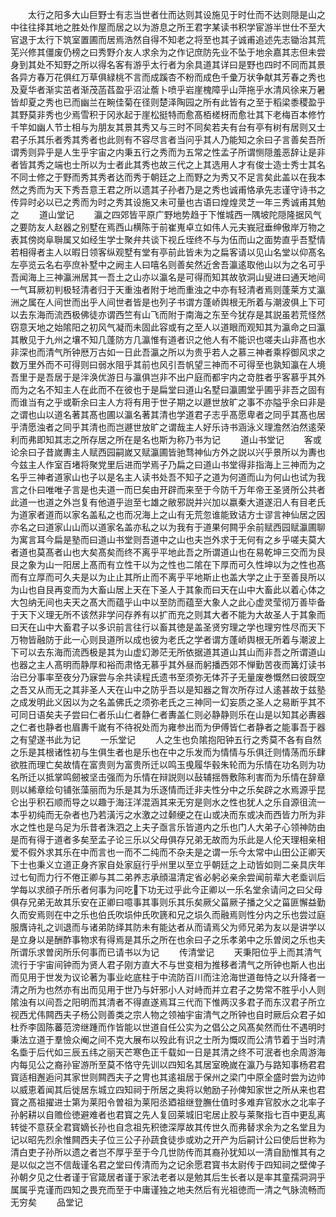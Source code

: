 <!-- { "loadSidebar": true } -->
　　太行之阳多大山巨野士有志当世者仕而达则其设施见于时仕而不达则隠是山之中往往择其地之胜处作屋而居之以为游息之所王君字某读书积学宦游半世仕不至大官退于太行下筑室置圃而居焉浩然自得不知老之将至也其子诚甫追述先志锄治其荒芜兴修其僵废仍榜之曰秀野介友人求余为之作记庶防先业不坠于地余嘉其志但未尝身到其处不知野之所以得名客有游乎太行者为余具道其详曰是野也四时不同而其景各异方春万花俱红万草俱緑桃不言而成蹊杏不粉而成色千彚万状争献其芳春之秀也及夏华者渐实茁者渐茂菡萏盈乎沼沚薝卜喷乎岩崖槐障乎山萍拖乎水清风徐来万暑皆却夏之秀也已而幽兰在畹佳菊在径则楚泽陶园之所有此皆有之至于稻梁黍稷盈乎其野莫非秀也少焉雪积于冈氷起于崖松挺特而愈髙栢槎枒而愈壮其下老梅百本修竹千竿如幽人节士相与为朋友其景其秀又与三时不同矣若夫有台有亭有树有居则又士君子乐其乐者秀其秀者也此则有不容尽言者当问乎其人乃能知之余曰子言善矣吾所谓秀则异乎是人生乎宇宙之内秉五行之秀而为五常之性孟子所谓恻隠羞恶辞让是非者皆其秀之端也士所以为士者此其秀也故三代之上其选用人才有俊士造士秀士其名不同士修之于野而秀其秀者达而秀于朝廷之上而野之为秀又不足言矣此盖以在我本然之秀而为天下秀吾意王君之所以遗其子孙者乃是之秀也诚甫恪承先志谨守诗书之传异时必以已之秀而为时之秀其设施又未可量也古语曰煌煌灵芝一年三秀诚甫其勉之
　　道山堂记
　　瀛之四郊皆平原广野地势趋于下惟城西一隅坡陀隠隆据风气之要防友人赵器之别墅在焉西山横陈于前崔嵬卓立如伟人元夫峩冠垂绅傲岸万物之表其傍岗阜聨属又如经生学士聚弁共谈下视丘垤终不与为伍而山之面势直乎吾墅情若相得者主人以暇日领客纵观墅有堂有亭前此皆未为之扁客请以见山名堂以仰髙名左亭览云名右亭庶补墅中之阙主人曰嘻名则善矣然近舍吾瀛逺取他山以为之名可乎吾闻海上三神瀛洲居其一吾土之山亦以瀛名是可得而知其故欤洞山叟进曰通天地间一气耳厥初判极轻清者归于天重浊者附于地而重浊之中亦有轻清者焉则蓬莱方丈瀛洲之属在人间世而出乎人间世者皆是也列子书谓方蓬峤舆根无所着与潮波俱上下可以去东海而流西极佛徒亦谓西竺有山飞而附于南海之东至今犹存是其説虽若荒怪然窃意天地之始隂阳之初风气凝而未固此容或有之至人以道眼而观知其为瀛命之曰瀛其散见于九州之壤不知几蓬防方几瀛惟有道者识之他人有不能识也嗟夫山非髙也水非深也而清气所钟厯万古如一日此吾瀛之所以为贵乎若人之慕三神者乘桴御风求之数万里外而不可得则曰弱水阻乎其前也风引吾帆望三神而不可得至也孰知瀛在人境吾里于是吾居于是泮涣优游日与瀛俱岂非不出户庭而都宇内之竒胜者乎客慕乎其外而为之名不知主人在此而不在彼也于是扁堂曰道山名墅曰瀛圃堂乎圃乎非吾之固有而谁当有之乎或靳余曰主人方将有用于世子期之以遯世放旷之事不亦隘乎余曰非是之谓也山以道名著其髙也圃以瀛名著其清也学道君子志乎髙愿卑者之同乎其髙也居乎清愿浊者之同乎其清也而岂遯世放旷之谓哉主人好乐诗书涵泳义理澹然泊然逺荣利而弗即知其志之所存居之所在是名也斯为称乃书为记
　　道山书堂记
　　客或论余曰子昔嵗夀主人赋西园嗣嵗又赋瀛圃皆驰骛神仙方外之説以兴乎景所以为夀也今兹主人作室百堵将聚党里后进而学焉子乃扁之曰道山书堂得非指海上三神而为之名乎三神者道家山也子以是名主人读书处吾不知子之道为何道而山为何山也试为我言之仆曰唯唯子言是也夫道一而巳矣由开辟而来至于今防千万年帝王圣贤所公共者此道一也道之外岂复有他道乎迨至七雄之敝邪説并兴加以嬴秦大道遂汨人有目老氏为道家者道而以家名盖私之也而况海上之山有无荒忽谁能致诘方士谬言神仙居之因亦名之曰道家山山而以道家名盖亦私之以为我有于道果何闗乎余前赋西园赋瀛圃聊为寓言耳今扁是塾而曰道山书堂则吾道中之山也夫岂外求于无何有之乡乎嗟夫莫大者道也莫髙者山也大矣髙矣而终不离乎平地此吾之所谓道山也在易乾坤三交而为艮艮之象为山一阳居上髙而有立性干以为之性也二隂在下厚而可久性坤以为之性也髙而有立厚而可久夫是以为止止其所止而不离乎平地斯止也盖大学之止于至善艮所以为山也自艮再变而为大畜山居上天在下圣人于其象而曰天在山中大畜此以着心体之大包纳无间也夫天之髙大而蕴乎山中以至防而蕴至大象人之此心虚灵莹彻万善毕备于天下义理无所不该然非学问存养有以扩而充之则其大者不能为大故圣人于其象而曰天在山中大畜君子以多识前言往行以畜其徳是盖圣贤穷理之学也理穷性尽而天下万物皆融防于此一心则艮道所以成也彼为老氏之学者谓方蓬峤舆根无所着与潮波上下可以去东海而流西极是其为山虚幻渺茫无所依据道其道山其山而非吾之所谓道山也器之主人髙明而静厚和裕而肃恪无慕乎其外昼而躬播西郊不惮勤苦夜而篝灯读书治已分事率至夜分乃寐尝与余共读程氏遗书至须弥无体芥子无量废巻慨然曰彼既空之吾又从而无之其非圣人天在山中之防乎吾以是知器之胷次所存过人逺甚故于兹塾之成发明此义因以为之名盖佛氏之须弥老氏之三神同一幻妄质之圣人之易断乎其不可同日语矣夫子尝曰仁者乐山仁者静仁者夀盖仁则必静静则乐在山是以知其必夀器之仁者也静者也眉夀千嵗有不待祝处而为雍参出而为伊傅皆仁者静者之能事吾于器之有望遂书此为记
　　一乐堂记
　　人之生也负隂抱阳钟五行之秀莫不各有自然之乐是其根诸性初与生俱生者也是乐也在中之乐发而为情情与乐俱迁则情荡而乐肆欲胜而理亡矣故情在富贵则为富贵所迁以鸣玉曵履华毂朱轮而为乐情在功名则为功名所迁以抵掌鸣劒被坚击强而为乐情在辩説则以鼔辅揺唇敷陈利害而为乐情在辞章则以絺章绘句铺张藻丽而为乐是其为乐逐情而迁非夫性分中之乐矣辟之水焉源乎昆仑出乎积石顺而导之以趣于海汪洋混涵其来无穷是则水之性也犹人之乐自源徂流一本乎初纯而无杂者也乃若潢污之水激之过颡绠之在山或决而东或决而西皆力所为非水之性也是乌足为乐昔者洙泗之上夫子亟言乐皆道内之乐也门人大弟子心领神防由是而有得于道者多矣至孟子论三乐以父母俱存兄弟无故而为乐此是人伦天理相亲相爱不假外求其乐在中而言也一而不二纯而不杂夫是之谓一乐今太常中山田公正卿天下士也秉义立道正身齐家自处家庭行乎州里以至立乎朝廷之上动皆如则二亲具庆年过七旬而力行不倦正卿与其二弟养志承顔温清定省必躬必亲余尝闻前辈大老埀训后学每以求顔子所乐者何事为问吃下功无过乎此今正卿以一乐名堂余请问之曰父母俱存兄弟无故其乐安在正卿曰噫事其事则乐其乐矣厥父菑厥子播之父之菑匪懈益勤久而安焉则在中之乐也伯氏吹埙仲氏吹篪和兄之埙久而融焉则性分内之乐也尝过庭服膺诗礼之训退而与诸弟防绎其防未有能达者从而请焉父为师兄弟为友以是讲学以是立身以是酬酢事物求有得焉是其乐之所在也余曰子之乐孝弟中之乐曽闵之乐也夫所谓乐求曽闵所乐何事而已请书以为记
　　传清堂记
　　天秉阳位乎上而其清气流行于宇宙间钟而为贤人君子刚方直大不与世变相为推移者清气之所钟也斯人也出而见用于世发为议论著为事业屹底柱于中流防百川而注沧海世道毎恃之以升降者一清之所为也然亦有出而见用于世乃与奸邪小人对峙而并立君子之势常不胜乎小人则隂浊有以间吾之阳明而其清者不得直遂焉耳三代而下惟两汉多君子而东汉君子所立视西尤伟闗西夫子杨公则善类之宗人物之领袖宇宙清气之所钟也自时厥后众君子如杜乔李固陈蕃范滂继踵而作皆能以世道自任公实为之倡公之风髙矣然而仕不遇明时秉法立道于羣憸众阉之间不克大展布以殁此有识之士所为慨叹而公清节着于当时清名埀于后代如三辰五纬之丽天芒寒色正千载如一日是其清之终不可泯者也余周游海内每见公之裔孙宦游所至莫不恪守先训以四知名其居室晩嵗在瀛乃与路知事杨君君寳适相邂逅问其家世则闗西夫子之冑也其逺祖居于保州之梁门中原全盛时尝为边帅以威恵着闻其后徙居东城立四知祠于所居之奥将以勉励子孙俾知家世之所从来也君寳之髙祖擢进士第为莱阳令曽祖为莱阳丞廼祖继登膴仕值时多难弃官胶水之北率子孙躬耕以自赡俭徳避难者也君寳之先人复回莱城旧宅居止胶与莱聚指七百中更乱离转徙不意获全君寳嫡长孙也自念祖先积徳深厚故其传世久而弗替求余为之名堂且为记以昭先烈余惟闗西夫子位三公子孙蔬食徒歩或劝之开产为后嗣计公曰使后世称为清白吏子孙所以遗之者岂不厚乎至于今几世防传而其裔孙犹知以一清自励惟其有之是以似之岂不信哉谨名君之堂曰传清而为之记余愿君寳书太尉传于四知祠之壁俾子孙朝夕见之仕者谨于官箴居者谨于家法老者以是勉其后生长者以是率其童孺洞洞乎属属乎克谨而四知之畏充而至于中庸谨独之地夫然后有光祖徳而一清之气脉流畅而无穷矣
　　品堂记
